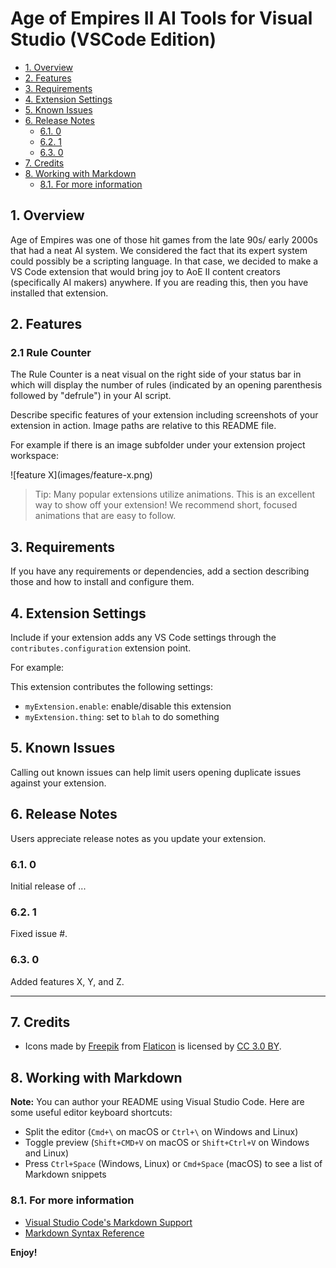 # Age of Empires II AI Tools for Visual Studio (VSCode Edition)
<!-- TOC depthFrom:2 -->

- [1. Overview](#1-overview)
- [2. Features](#2-features)
- [3. Requirements](#3-requirements)
- [4. Extension Settings](#4-extension-settings)
- [5. Known Issues](#5-known-issues)
- [6. Release Notes](#6-release-notes)
    - [6.1. 0](#61-0)
    - [6.2. 1](#62-1)
    - [6.3. 0](#63-0)
- [7. Credits](#7-credits)
- [8. Working with Markdown](#8-working-with-markdown)
    - [8.1. For more information](#81-for-more-information)

<!-- /TOC -->

## 1. Overview 

Age of Empires was one of those hit games from the late 90s/ early 2000s that had a neat AI system. We considered the fact that its expert system could possibly be a scripting language. In that case, we decided to make a VS Code extension that would bring joy to AoE II content creators (specifically AI makers) anywhere. If you are reading this, then you have installed that extension.

## 2. Features
 
 ### 2.1 Rule Counter
 
 The Rule Counter is a neat visual on the right side of your status bar in which will display the number of rules (indicated by an opening parenthesis followed by "defrule") in your AI script.

Describe specific features of your extension including screenshots of your extension in action. Image paths are relative to this README file.

For example if there is an image subfolder under your extension project workspace:

\!\[feature X\]\(images/feature-x.png\)

> Tip: Many popular extensions utilize animations. This is an excellent way to show off your extension! We recommend short, focused animations that are easy to follow.

## 3. Requirements

If you have any requirements or dependencies, add a section describing those and how to install and configure them.

## 4. Extension Settings

Include if your extension adds any VS Code settings through the `contributes.configuration` extension point.

For example:

This extension contributes the following settings:

* `myExtension.enable`: enable/disable this extension
* `myExtension.thing`: set to `blah` to do something

## 5. Known Issues

Calling out known issues can help limit users opening duplicate issues against your extension.

## 6. Release Notes

Users appreciate release notes as you update your extension.

### 6.1. 0

Initial release of ...

### 6.2. 1

Fixed issue #.

### 6.3. 0

Added features X, Y, and Z.

-----------------------------------------------------------------------------------------------------------
## 7. Credits

* Icons made by [Freepik](http://www.freepik.com) from [Flaticon](https://www.flaticon.com/) is licensed by [CC 3.0 BY](http://creativecommons.org/licenses/by/3.0/).


## 8. Working with Markdown

**Note:** You can author your README using Visual Studio Code.  Here are some useful editor keyboard shortcuts:

* Split the editor (`Cmd+\` on macOS or `Ctrl+\` on Windows and Linux)
* Toggle preview (`Shift+CMD+V` on macOS or `Shift+Ctrl+V` on Windows and Linux)
* Press `Ctrl+Space` (Windows, Linux) or `Cmd+Space` (macOS) to see a list of Markdown snippets


### 8.1. For more information

* [Visual Studio Code's Markdown Support](http://code.visualstudio.com/docs/languages/markdown)
* [Markdown Syntax Reference](https://help.github.com/articles/markdown-basics/)

**Enjoy!**
